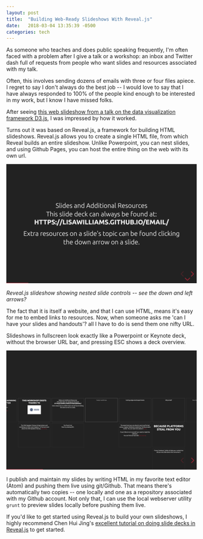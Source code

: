 ```yaml
---
layout: post
title:  "Building Web-Ready Slideshows With Reveal.js"
date:   2018-03-04 13:35:39 -0500
categories: tech
---
```


As someone who teaches and does public speaking frequently, I'm often faced
with a problem after I give a talk or a workshop: an inbox and Twitter dash
full of requests from people who want slides and resources associated with my talk.

Often, this involves sending dozens of emails with three or four files apiece.
I regret to say I don't always do the best job -- I would love to say that I
have always responded to 100% of the people kind enough to be interested in my work,
but I know I have missed folks.

After seeing <a href ="http://maptimeboston.github.io/d3-maptime/#/">this web slideshow from a talk on the data visualization framework D3.js</a>, I was impressed by how it worked.

Turns out it was based on Reveal.js, a framework for building HTML slideshows.
Reveal.js allows you to create a single HTML file, from which Reveal builds
an entire slideshow. Unlike Powerpoint, you can nest slides, and using Github Pages,
you can host the entire thing on the web with its own url.

![Reveal.js slideshow showing nested slide controls](https://raw.githubusercontent.com/lisawilliams/email/gh-pages/Reveal-JS-Screenshot-Slide.png)

*Reveal.js slideshow showing nested slide controls -- see the down and left arrows?*

The fact that it is itself a website, and that I can use HTML, means it's easy for me to embed links to resources. Now, when someone asks me 'can I have your slides and handouts'? all I have to do is send them one nifty URL.

Slideshows in fullscreen look exactly like a Powerpoint or Keynote deck, without the browser URL bar, and pressing ESC shows a deck overview.

![Reveal.js slide deck overview](https://raw.githubusercontent.com/lisawilliams/email/gh-pages/Reveal-JS-Screenshot-Overview.png)

I publish and maintain my slides by writing HTML in my favorite text editor (Atom) and pushing them live using git/Github.  That means there's automatically two copies -- one locally and one as a repository associated with my Github account. Not only that, I can use the local webserver utility `grunt` to preview slides locally before pushing them live.

If you'd like to get started using Reveal.js to build your own slideshows, I highly recommend Chen Hui Jing's [excellent tutorial on doing slide decks in Reveal.js](https://www.chenhuijing.com/blog/revealjs-and-github-pages/#%F0%9F%91%9F) to get started.
